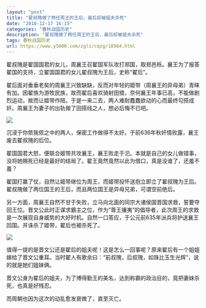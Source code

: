```yaml
---
layout: "post"
title: "翟叔隗做了两任周王的王后，最后却被姐夫杀死"
date: "2018-12-17 16:15"
categories: "春秋战国历史"
description: "翟叔隗做了两任周王的王后，最后却被姐夫杀死"
tags: 春秋战国历史
url: https://www.y5000.com/zgls/cqzg/18984.html
---
```






翟叔隗是翟国国君的女儿，周襄王召翟国军队攻打郑国，取郑邑栎。襄王为了报答翟国的支持，立翟国国君的女儿翟叔隗为王后，史称“翟后”。

翟后面对垂垂老矣的周襄王兴致缺缺，反而对年轻的姬带（周襄王的异母弟）青睐有加。因翟族为游牧民族，故而翟后喜欢骑射田猎，奈何襄王年事已高，不能做剧烈运动，故而让姬带作陪。于是一来二去，两人难耐蠢蠢欲动的心而最终勾搭成奸。周襄王为妻子的出轨做了回搭线之人，想必后悔不已吧。

![](https://img.y5000.com/uploads/allimg/170410/16225RF1-0.jpg)

沉浸于你侬我侬之中的两人，保密工作做得不太好。于前636年秋奸情败露，襄王废去翟叔隗的后位。

翟国国君大怒，便联合姬带共攻襄王，襄王败走于汜。本就是自己的女儿做错事，没将她赐死已经是最好的结局了。翟王竟然竟然以此为借口，真是没谁了，还羞不羞？

翟国打赢了仗，自然让姬带继位为周王，而姬带投怀送抱立即立了翟叔隗为王后。翟叔隗做了两位国王的王后，而且两位国王是异母兄弟，可谓空前绝后。

另一方面，周襄王自然不甘于失败，立马向北面的同宗大诸侯国晋国求救，誓要夺回王位。晋文公此时正谋求霸主之位，作为“尊王攘夷”的倡导者，此次周王的求救是一次展现自身威势的大好时机。自然一口答应，于公元前635年派兵将护送襄王回国。并诛杀了姬带，翟后也被杀死了。

![](https://img.y5000.com/uploads/allimg/170410/16225S321-1.jpg)

值得一提的是晋文公还是翟后的姐夫呢！这是怎么一回事呢？原来翟后有一个姐姐嫁给了晋文公重耳。当时翟人有歌余曰：“前叔隗，后叔隗，如珠比玉生光辉“，说的就是她们姐妹俩。

晋文公身为翟后的姐夫，为了博得勤王的美名，达到称霸的政治目的，竟把妻妹杀死，也真是好残忍。

而周朝也因为这次的动乱愈发衰微了，直至灭亡。

